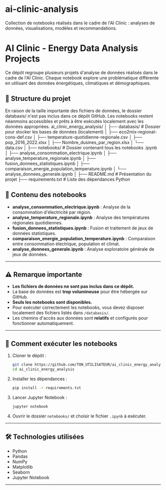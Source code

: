 # ai-clinic-analysis
Collection de notebooks réalisés dans le cadre de l'AI Clinic : analyses de données, visualisations, modèles et recommandations.
# AI Clinic - Energy Data Analysis Projects

Ce dépôt regroupe plusieurs projets d'analyse de données réalisés dans le cadre de l'AI Clinic. Chaque notebook explore une problématique différente en utilisant des données énergétiques, climatiques et démographiques.

## 📂 Structure du projet
En raison de la taille importante des fichiers de données, le dossier databasis/ n'est pas inclus dans ce dépôt GitHub. Les notebooks restent néanmoins accessibles et prêts à être exécutés localement avec les données appropriées.
ai_clinic_energy_analysis/
│
├── databasis/                        # Dossier pour stocker les bases de données (localement)
│   ├── eco2mix-regional-cons-def.csv
│   ├── temperature-quotidienne-regionale.csv
│   ├── pop_2016_2022.xlsx
│   ├── Nombre_dusines_par_region.xlsx
│   └── data.csv
│
├── notebooks/                        # Dossier contenant tous les notebooks .ipynb
│   ├── analyse_consommation_electrique.ipynb
│   ├── analyse_temperature_regionale.ipynb
│   ├── fusion_donnees_statistiques.ipynb
│   ├── comparaison_energie_population_temperature.ipynb
│   └── analyse_donnees_generale.ipynb
│
├── README.md                          # Présentation du projet
├── requirements.txt                   # Liste des dépendances Python

## 🧠 Contenu des notebooks

- **analyse_consommation_electrique.ipynb** : Analyse de la consommation d'électricité par région.
- **analyse_temperature_regionale.ipynb** : Analyse des températures régionales quotidiennes.
- **fusion_donnees_statistiques.ipynb** : Fusion et traitement de jeux de données statistiques.
- **comparaison_energie_population_temperature.ipynb** : Comparaison entre consommation électrique, population et climat.
- **analyse_donnees_generale.ipynb** : Analyse exploratoire générale de jeux de données.

---

## ⚠️ Remarque importante

- **Les fichiers de données ne sont pas inclus dans ce dépôt.**  
- La base de données est **trop volumineuse** pour être hébergée sur GitHub.
- **Seuls les notebooks sont disponibles.**
- Pour exécuter correctement les notebooks, vous devez disposer localement des fichiers listés dans `/databasis/`.
- Les chemins d'accès aux données sont **relatifs** et configurés pour fonctionner automatiquement.

---

## 🚀 Comment exécuter les notebooks

1. Cloner le dépôt :
    ```bash
    git clone https://github.com/TON_UTILISATEUR/ai_clinic_energy_analysis.git
    cd ai_clinic_energy_analysis
    ```

2. Installer les dépendances :
    ```bash
    pip install -r requirements.txt
    ```

3. Lancer Jupyter Notebook :
    ```bash
    jupyter notebook
    ```

4. Ouvrir le dossier `notebooks/` et choisir le fichier `.ipynb` à exécuter.

---

## 🛠️ Technologies utilisées

- Python
- Pandas
- NumPy
- Matplotlib
- Seaborn
- Jupyter Notebook

---
